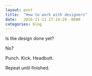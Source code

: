 ```yaml
---
layout: post
title:  "How to work with designers"
date:   2016-11-11 17:14:29 -0600
categories: blog
---
```


Is the design done yet?

No?

Punch. Kick. Headbutt.

Repeat until finished.

